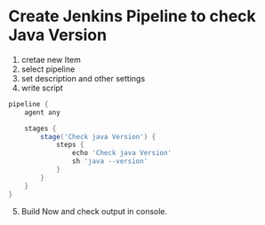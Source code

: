 # Create Jenkins Pipeline to check Java Version

1. cretae new Item
2. select pipeline
3. set description and other settings
4. write script
```groovy
pipeline {
    agent any

    stages {
        stage('Check java Version') {
            steps {
                echo 'Check java Version'
                sh 'java --version'
            }
        }
    }
}

```
5. Build Now and check output in console.
